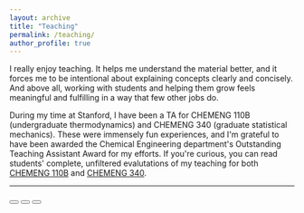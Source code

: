 ```yaml
---
layout: archive
title: "Teaching"
permalink: /teaching/
author_profile: true
---
```


<script defer src="/assets/js/carousel.js"></script>

I really enjoy teaching. It helps me understand the material better, and it forces me to be intentional about explaining concepts clearly and concisely. And above all, working with students and helping them grow feels meaningful and fulfilling in a way that few other jobs do.

During my time at Stanford, I have been a TA for CHEMENG 110B (undergraduate thermodynamics) and CHEMENG 340 (graduate statistical mechanics). These were immensely fun experiences, and I'm grateful to have been awarded the Chemical Engineering department's Outstanding Teaching Assistant Award for my efforts. If you're curious, you can read students' complete, unfiltered evalutations of my teaching for both [CHEMENG 110B](/files/course-evals/chemeng110b.pdf) and [CHEMENG 340](/files/course-evals/chemeng340.pdf).

---

<div class="carousel-controls">
  <button id="back-btn"><i class="fas fa-chevron-left"></i></button>
  <button id="pause-resume-btn"><i class="fas fa-pause"></i></button>
  <button id="next-btn"><i class="fas fa-chevron-right"></i></button>
</div>
<div class="carousel"></div>
